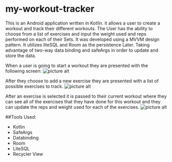 # my-workout-tracker


This is an Android application written in Kotlin. it allows a user to create a workout and track their different workouts. The User has the ability to choose from a list of exercises and input the weight used and reps performed on each of their Sets. It was developed using a MVVM design pattern. It utilizes liteSQL and Room as the persistence Later. Taking advantage of two-way data binding and safeArgs in order to update and store the data. 


When a user is going to start a workout they are presented with the following screen:
![picture alt](https://i.imgur.com/2cIknoq.png)



After they choose to add a new exercise they are presented with a list of possible exercises to track.
![picture alt](https://i.imgur.com/66dGReS.png)


After an exercise is selected it is passed to their current workout where they can see all of the exercises that they have done for this workout and they can update the reps and weight used for each of the exercises. 
![picture alt](https://i.imgur.com/LWJt1zW.png)


##Tools Used:


* Kotlin
* SafeArgs
* Databinding
* Room
* LiteSQL
* Recycler View 
